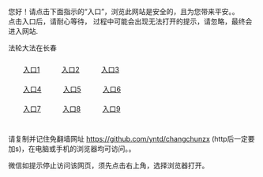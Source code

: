 您好！请点击下面指示的“入口”，浏览此网站是安全的，且为您带来平安。。 <br/>
点击入口后，请耐心等待， 过程中可能会出现无法打开的提示，请忽略，最终会进入网站. </br>

法轮大法在长春<br/>
<div style="padding:10px"><a style="margin:20px" target="_blank" href="https://d254klau74cvx8.cloudfront.net/2Qpsp?kljzr" id="ccLink1" rel="nofollow">入口1</a> <a target="_blank" style="margin:20px" href="https://d2tz4dlhm3znr5.cloudfront.net/2Qpsp?pvogixky" id="ccLink2" rel="nofollow">入口2</a> <a style="margin:20px" target="_blank" href="https://dsgn9ayixohx2.cloudfront.net/2Qpsp?xzvzzokp" id="ccLink3" rel="nofollow">入口3</a></div>

<div style="padding:10px" ><a style="margin:20px" target="_blank" href="https://d254klau74cvx8.cloudfront.net/2Qpsp?kljzr" id="ccLink4" rel="nofollow">入口4</a> <a style="margin:20px" href="https://d2tz4dlhm3znr5.cloudfront.net/2Qpsp?pvogixky" target="_blank" id="ccLink5" rel="nofollow">入口5</a> <a style="margin:20px" href="https://dsgn9ayixohx2.cloudfront.net/2Qpsp?xzvzzokp" target="_blank" id="ccLink6" rel="nofollow">入口6</a></div>

<div style="padding:10px"><a style="margin:20px" target="_blank" href="https://d254klau74cvx8.cloudfront.net/2Qpsp?kljzr" id="ccLink7" rel="nofollow">入口7</a> <a style="margin:20px" href="https://d2tz4dlhm3znr5.cloudfront.net/2Qpsp?pvogixky" target="_blank" id="ccLink8" rel="nofollow">入口8</a> <a style="margin:20px" target="_blank" href="https://dsgn9ayixohx2.cloudfront.net/2Qpsp?xzvzzokp" id="ccLink9" rel="nofollow">入口9</a></div>

<br/>



请复制并记住免翻墙网址 https://github.com/yntd/changchunzx (http后一定要加s)，在电脑或手机的浏览器均可访问。。<br/>

微信如提示停止访问该网页，须先点击右上角，选择浏览器打开。
